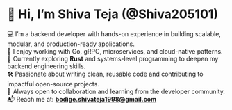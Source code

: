 # 👋 Hi, I’m Shiva Teja (@Shiva205101)

💻 I’m a backend developer with hands-on experience in building scalable, modular, and production-ready applications.  
🚀 I enjoy working with Go, gRPC, microservices, and cloud-native patterns.  
🌱 Currently exploring **Rust** and systems-level programming to deepen my backend engineering skills.  
🛠️ Passionate about writing clean, reusable code and contributing to impactful open-source projects.  
🤝 Always open to collaboration and learning from the developer community.  
📬 Reach me at: **bodige.shivateja1998@gmail.com**
<!---
Shiva205101/Shiva205101 is a ✨ special ✨ repository because its `README.md` (this file) appears on your GitHub profile.
You can click the Preview link to take a look at your changes.
--->
